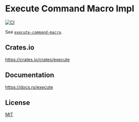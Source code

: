 Execute Command Macro Impl
====================

[![CI](https://github.com/magiclen/execute/actions/workflows/ci.yml/badge.svg)](https://github.com/magiclen/execute/actions/workflows/ci.yml)

See [`execute-command-macro`](https://crates.io/crates/execute-command-macro). 

## Crates.io

https://crates.io/crates/execute

## Documentation

https://docs.rs/execute

## License

[MIT](LICENSE)
